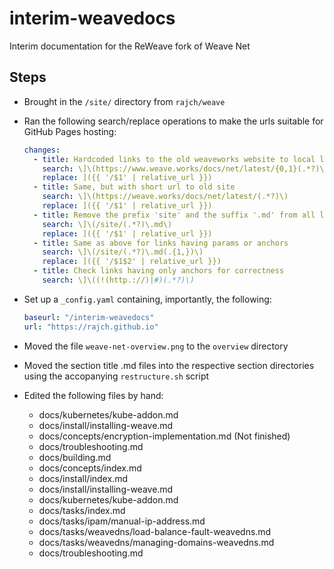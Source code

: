 # interim-weavedocs

Interim documentation for the ReWeave fork of Weave Net

## Steps

* Brought in the `/site/` directory from `rajch/weave`
* Ran the following search/replace operations to make the urls suitable for GitHub Pages hosting:

  ```yaml
  changes:
    - title: Hardcoded links to the old weaveworks website to local links
      search: \]\(https://www.weave.works/docs/net/latest/{0,1}(.*?)\)
      replace: ]({{ '/$1' | relative_url }})
    - title: Same, but with short url to old site
      search: \]\(https://weave.works/docs/net/latest/(.*?)\)
      replace: ]({{ '/$1' | relative_url }})
    - title: Remove the prefix 'site' and the suffix '.md' from all links
      search: \]\(/site/(.*?)\.md\)
      replace: ]({{ '/$1' | relative_url }})
    - title: Same as above for links having params or anchors
      search: \]\(/site/(.*?)\.md(.{1,})\)
      replace: ]({{ '/$1$2' | relative_url }})
    - title: Check links having only anchors for correctness
      search: \]\((!(http.://)|#)(.*?)\)
  ```
* Set up a `_config.yaml` containing, importantly, the following:

  ```yaml
  baseurl: "/interim-weavedocs"
  url: "https://rajch.github.io" 
  ```
* Moved the file `weave-net-overview.png` to the `overview` directory
* Moved the section title .md files into the respective section directories using the accopanying `restructure.sh` script
* Edited the following files by hand:
    * docs/kubernetes/kube-addon.md
    * docs/install/installing-weave.md
    * docs/concepts/encryption-implementation.md (Not finished)
    * docs/troubleshooting.md
    * docs/building.md
    * docs/concepts/index.md
    * docs/install/index.md
    * docs/install/installing-weave.md
    * docs/kubernetes/kube-addon.md
    * docs/tasks/index.md
    * docs/tasks/ipam/manual-ip-address.md
    * docs/tasks/weavedns/load-balance-fault-weavedns.md
    * docs/tasks/weavedns/managing-domains-weavedns.md
    * docs/troubleshooting.md

